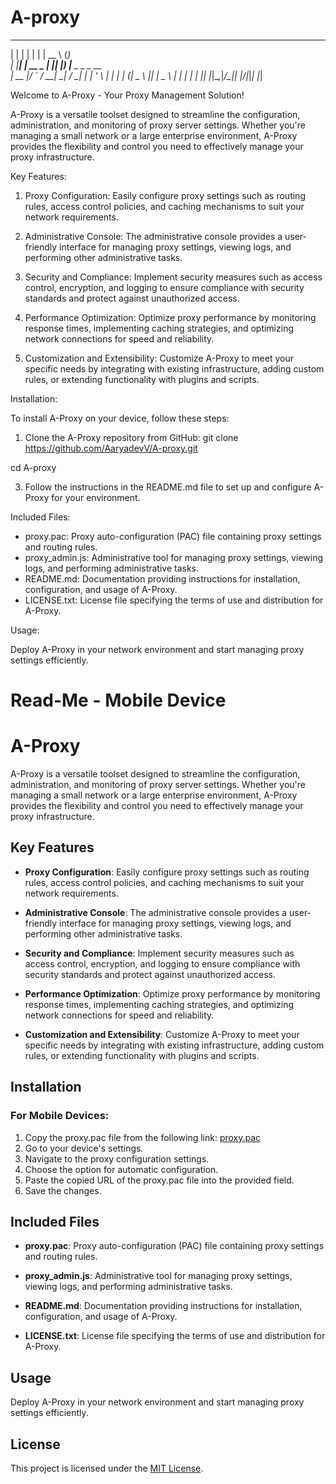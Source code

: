 # A-proxy
  _    _           _   _____       _       
 | |  | |         | | |  __ \     (_)      
 | |__| | __ _ ___| |_| |__) |__ _ _ _ __  
 |  __  |/ _` / __| __|  ___/ __| | | '_ \ 
 | |  | | (_| \__ \ |_| |   \__ \ | | | | |
 |_|  |_|\__,_|___/\__|_|   |___/_|_|_| |_|

Welcome to A-Proxy - Your Proxy Management Solution!

A-Proxy is a versatile toolset designed to streamline the configuration, administration, and monitoring of proxy server settings. Whether you're managing a small network or a large enterprise environment, A-Proxy provides the flexibility and control you need to effectively manage your proxy infrastructure.

Key Features:

1. Proxy Configuration: Easily configure proxy settings such as routing rules, access control policies, and caching mechanisms to suit your network requirements.

2. Administrative Console: The administrative console provides a user-friendly interface for managing proxy settings, viewing logs, and performing other administrative tasks.

3. Security and Compliance: Implement security measures such as access control, encryption, and logging to ensure compliance with security standards and protect against unauthorized access.

4. Performance Optimization: Optimize proxy performance by monitoring response times, implementing caching strategies, and optimizing network connections for speed and reliability.

5. Customization and Extensibility: Customize A-Proxy to meet your specific needs by integrating with existing infrastructure, adding custom rules, or extending functionality with plugins and scripts.

Installation:

To install A-Proxy on your device, follow these steps:

1. Clone the A-Proxy repository from GitHub:
git clone https://github.com/AaryadevV/A-proxy.git

cd A-proxy

3. Follow the instructions in the README.md file to set up and configure A-Proxy for your environment.

Included Files:

- proxy.pac: Proxy auto-configuration (PAC) file containing proxy settings and routing rules.
- proxy_admin.js: Administrative tool for managing proxy settings, viewing logs, and performing administrative tasks.
- README.md: Documentation providing instructions for installation, configuration, and usage of A-Proxy.
- LICENSE.txt: License file specifying the terms of use and distribution for A-Proxy.

Usage:

Deploy A-Proxy in your network environment and start managing proxy settings efficiently.

# Read-Me - Mobile Device

# A-Proxy

A-Proxy is a versatile toolset designed to streamline the configuration, administration, and monitoring of proxy server settings. Whether you're managing a small network or a large enterprise environment, A-Proxy provides the flexibility and control you need to effectively manage your proxy infrastructure.

## Key Features

- **Proxy Configuration**: Easily configure proxy settings such as routing rules, access control policies, and caching mechanisms to suit your network requirements.
  
- **Administrative Console**: The administrative console provides a user-friendly interface for managing proxy settings, viewing logs, and performing other administrative tasks.
  
- **Security and Compliance**: Implement security measures such as access control, encryption, and logging to ensure compliance with security standards and protect against unauthorized access.
  
- **Performance Optimization**: Optimize proxy performance by monitoring response times, implementing caching strategies, and optimizing network connections for speed and reliability.
  
- **Customization and Extensibility**: Customize A-Proxy to meet your specific needs by integrating with existing infrastructure, adding custom rules, or extending functionality with plugins and scripts.

## Installation

### For Mobile Devices:

1. Copy the proxy.pac file from the following link: [proxy.pac](https://github.com/AaryadevV/A-proxy/blob/main/proxy.pac)
2. Go to your device's settings.
3. Navigate to the proxy configuration settings.
4. Choose the option for automatic configuration.
5. Paste the copied URL of the proxy.pac file into the provided field.
6. Save the changes.

## Included Files

- **proxy.pac**: Proxy auto-configuration (PAC) file containing proxy settings and routing rules.
  
- **proxy_admin.js**: Administrative tool for managing proxy settings, viewing logs, and performing administrative tasks.
  
- **README.md**: Documentation providing instructions for installation, configuration, and usage of A-Proxy.
  
- **LICENSE.txt**: License file specifying the terms of use and distribution for A-Proxy.

## Usage

Deploy A-Proxy in your network environment and start managing proxy settings efficiently.

## License

This project is licensed under the [MIT License](LICENSE.txt).


